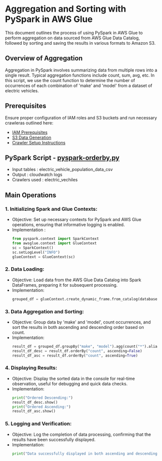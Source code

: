 # Aggregation and Sorting with PySpark in AWS Glue

 This document outlines the process of using PySpark in AWS Glue to perform aggregation on data sourced from AWS Glue Data Catalog, followed by sorting and saving the results in various formats to Amazon S3.

## Overview of Aggregation

Aggregation in PySpark involves summarizing data from multiple rows into a single result. Typical aggregation functions include count, sum, avg, etc. In this script, we use the count function to determine the number of occurrences of each combination of 'make' and 'model' from a dataset of electric vehicles.

## Prerequisites

Ensure proper configuration of IAM roles and S3 buckets and run necessary crawleras outlined here:
* [IAM Prerequisites](IAM-prerequisites.md)
* [S3 Data Generation](s3-data-generation.md)
* [Crawler Setup Instructions](set-up-instructions.md)

##  PySpark Script - [pyspark-orderby.py](../glue-code/ti-pyspark-orderby.py)
- Input tables          : electric_vehicle_population_data_csv
- Output                : cloudwatch logs
- Crawlers used         : electric_vechiles

## Main Operations
### 1. Initializing Spark and Glue Contexts:
* Objective: Set up necessary contexts for PySpark and AWS Glue operations, ensuring that informative logging is enabled.
* Implementation :
  ```python
  from pyspark.context import SparkContext
  from awsglue.context import GlueContext
  sc = SparkContext()
  sc.setLogLevel("INFO")
  glueContext = GlueContext(sc)
  ```
  
### 2. Data Loading:
* Objective: Load data from the AWS Glue Data Catalog into Spark DataFrames, preparing it for subsequent processing.
* Implementation:
  ```python
  grouped_df = glueContext.create_dynamic_frame.from_catalog(database="glue_db", table_name="electric_vehicle_population_data_csv").toDF()
  ```

### 3. Data Aggregation and Sorting:
* Objective: Group data by 'make' and 'model', count occurrences, and sort the results in both ascending and descending order based on count.
* Implementation:
  ```python
  result_df = grouped_df.groupBy("make", "model").agg(count("*").alias("count"))
  result_df_desc = result_df.orderBy("count", ascending=False)
  result_df_asc = result_df.orderBy("count", ascending=True)
  ```
  
### 4. Displaying Results:
* Objective: Display the sorted data in the console for real-time observation, useful for debugging and quick data checks.
* Implementation:
  ```python
  print("Ordered Descending:")
  result_df_desc.show()
  print("Ordered Ascending:")
  result_df_asc.show()
  ```
  
### 5. Logging and Verification:
* Objective: Log the completion of data processing, confirming that the results have been successfully displayed.
* Implementation:
  ```python
  print("Data successfully displayed in both ascending and descending order.")
  ```
